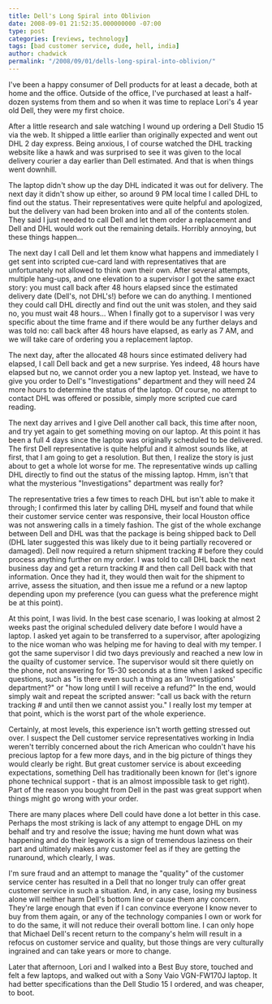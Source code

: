 ```yaml
---
title: Dell's Long Spiral into Oblivion
date: 2008-09-01 21:52:35.000000000 -07:00
type: post
categories: [reviews, technology]
tags: [bad customer service, dude, hell, india]
author: chadwick
permalink: "/2008/09/01/dells-long-spiral-into-oblivion/"
---
```

I've been a happy consumer of Dell products for at least a decade, both at
home and the office. Outside of the office, I've purchased at least a
half-dozen systems from them and so when it was time to replace Lori's 4 year
old Dell, they were my first choice.

After a little research and sale watching I wound up ordering a Dell Studio 15
via the web. It shipped a little earlier than originally expected and went out
DHL 2 day express. Being anxious, I of course watched the DHL tracking website
like a hawk and was surprised to see it was given to the local delivery
courier a day earlier than Dell estimated. And that is when things went
downhill.

The laptop didn't show up the day DHL indicated it was out for delivery. The
next day it didn't show up either, so around 9 PM local time I called DHL to
find out the status. Their representatives were quite helpful and apologized,
but the delivery van had been broken into and all of the contents stolen. They
said I just needed to call Dell and let them order a replacement and Dell and
DHL would work out the remaining details. Horribly annoying, but these things
happen...

The next day I call Dell and let them know what happens and immediately I get
sent into scripted cue-card land with representatives that are unfortunately
not allowed to think own their own. After several attempts, multiple hang-ups,
and one elevation to a supervisor I got the same exact story: you must call
back after 48 hours elapsed since the estimated delivery date (Dell's, not
DHL's!) before we can do anything. I mentioned they could call DHL directly
and find out the unit was stolen, and they said no, you must wait 48 hours...
When I finally got to a supervisor I was very specific about the time frame
and if there would be any further delays and was told no: call back after 48
hours have elapsed, as early as 7 AM, and we will take care of ordering you a
replacement laptop.

The next day, after the allocated 48 hours since estimated delivery had
elapsed, I call Dell back and get a new surprise. Yes indeed, 48 hours have
elapsed but no, we cannot order you a new laptop yet. Instead, we have to give
you order to Dell's "Investigations" department and they will need 24 more
hours to determine the status of the laptop. Of course, no attempt to contact
DHL was offered or possible, simply more scripted cue card reading.

The next day arrives and I give Dell another call back, this time after noon,
and try yet again to get something moving on our laptop. At this point it has
been a full 4 days since the laptop was originally scheduled to be delivered.
The first Dell representative is quite helpful and it almost sounds like, at
first, that I am going to get a resolution. But then, I realize the story is
just about to get a whole lot worse for me. The representative winds up
calling DHL directly to find out the status of the missing laptop. Hmm, isn't
that what the mysterious "Investigations" department was really for?

The representative tries a few times to reach DHL but isn't able to make it
through; I confirmed this later by calling DHL myself and found that while
their customer service center was responsive, their local Houston office was
not answering calls in a timely fashion. The gist of the whole exchange
between Dell and DHL was that the package is being shipped back to Dell (DHL
later suggested this was likely due to it being partially recovered or
damaged). Dell now required a return shipment tracking # before they could
process anything further on my order. I was told to call DHL back the next
business day and get a return tracking # and then call Dell back with that
information. Once they had it, they would then wait for the shipment to
arrive, assess the situation, and then issue me a refund or a new laptop
depending upon my preference (you can guess what the preference might be at
this point).

At this point, I was livid. In the best case scenario, I was looking at almost
2 weeks past the original scheduled delivery date before I would have a
laptop. I asked yet again to be transferred to a supervisor, after apologizing
to the nice woman who was helping me for having to deal with my temper. I got
the same supervisor I did two days previously and reached a new low in the
quailty of customer service. The supervisor would sit there quietly on the
phone, not answering for 15-30 seconds at a time when I asked specific
questions, such as "is there even such a thing as an 'Investigations'
department?" or "how long until I will receive a refund?" In the end, would
simply wait and repeat the scripted answer: "call us back with the return
tracking # and until then we cannot assist you." I really lost my temper at
that point, which is the worst part of the whole experience.

Certainly, at most levels, this experience isn't worth getting stressed out
over. I suspect the Dell customer service representatives working in India
weren't terribly concerned about the rich American who couldn't have his
precious laptop for a few more days, and in the big picture of things they
would clearly be right. But great customer service is about exceeding
expectations, something Dell has traditionally been known for (let's ignore
phone technical support - that is an almost impossible task to get right).
Part of the reason you bought from Dell in the past was great support when
things might go wrong with your order.

There are many places where Dell could have done a lot better in this case.
Perhaps the most striking is lack of any attempt to engage DHL on my behalf
and try and resolve the issue; having me hunt down what was happening and do
their legwork is a sign of tremendous laziness on their part and ultimately
makes any customer feel as if they are getting the runaround, which clearly, I
was.

I'm sure fraud and an attempt to manage the "quality" of the customer service
center has resulted in a Dell that no longer truly can offer great customer
service in such a situation. And, in any case, losing my business alone will
neither harm Dell's bottom line or cause them any concern. They're large
enough that even if I can convince everyone I know never to buy from them
again, or any of the technology companies I own or work for to do the same, it
will not reduce their overall bottom line. I can only hope that Michael Dell's
recent return to the company's helm will result in a refocus on customer
service and quality, but those things are very culturally ingrained and can
take years or more to change.

Later that afternoon, Lori and I walked into a Best Buy store, touched and
felt a few laptops, and walked out with a Sony Vaio VGN-FW170J laptop. It had
better specifications than the Dell Studio 15 I ordered, and was cheaper, to
boot.

